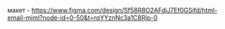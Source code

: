 макет - https://www.figma.com/design/Sf58R8O2AFdiJ7Ef0GSifd/html-email-mjml?node-id=0-50&t=rqYYznNc3a1C8Rjp-0

